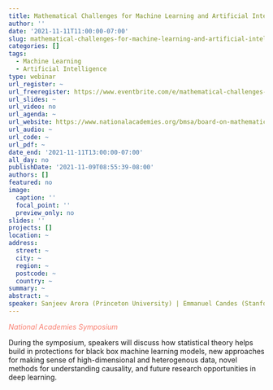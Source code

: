 ```yaml
---
title: Mathematical Challenges for Machine Learning and Artificial Intelligence
author: ''
date: '2021-11-11T11:00:00-07:00'
slug: mathematical-challenges-for-machine-learning-and-artificial-intelligence
categories: []
tags: 
  - Machine Learning
  - Artificial Intelligence
type: webinar
url_register: ~
url_freeregister: https://www.eventbrite.com/e/mathematical-challenges-for-machine-learning-and-artificial-intelligence-registration-194598849397
url_slides: ~
url_video: no
url_agenda: ~
url_website: https://www.nationalacademies.org/bmsa/board-on-mathematical-sciences-and-analytics
url_audio: ~
url_code: ~
url_pdf: ~
date_end: '2021-11-11T13:00:00-07:00'
all_day: no
publishDate: '2021-11-09T08:55:39-08:00'
authors: []
featured: no
image:
  caption: ''
  focal_point: ''
  preview_only: no
slides: ''
projects: []
location: ~
address:
  street: ~
  city: ~
  region: ~
  postcode: ~
  country: ~
summary: ~
abstract: ~
speaker: Sanjeev Arora (Princeton University) | Emmanuel Candes (Stanford University) | Pragya Sur (Harvard University) | Caroline Uhler (MIT) | Rebecca Willett (University of Chicago)
---
```

<span style="color: salmon;">*National Academies Symposium*</span>
<!--more-->
During the symposium, speakers will discuss how statistical theory helps build in protections for black box machine learning models, new approaches for making sense of high-dimensional and heterogenous data, novel methods for understanding causality, and future research opportunities in deep learning.